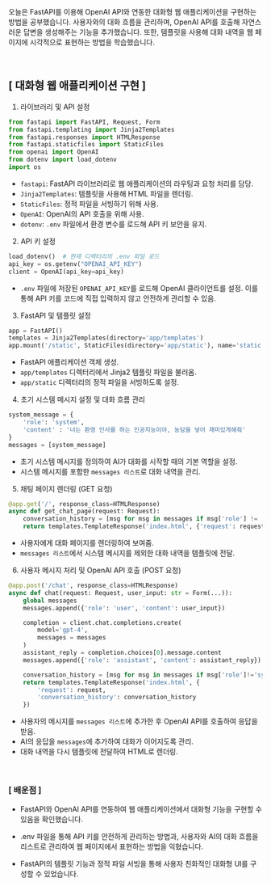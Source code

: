 오늘은 FastAPI를 이용해 OpenAI API와 연동한 대화형 웹 애플리케이션을 구현하는 방법을 공부했습니다. 사용자와의 대화 흐름을 관리하며, OpenAI API를 호출해 자연스러운 답변을 생성해주는 기능을 추가했습니다. 또한, 템플릿을 사용해 대화 내역을 웹 페이지에 시각적으로 표현하는 방법을 학습했습니다.

&nbsp;

## [ 대화형 웹 애플리케이션 구현 ]

1. 라이브러리 및 API 설정
```python
from fastapi import FastAPI, Request, Form
from fastapi.templating import Jinja2Templates
from fastapi.responses import HTMLResponse
from fastapi.staticfiles import StaticFiles
from openai import OpenAI
from dotenv import load_dotenv
import os
```
* `fastapi`: FastAPI 라이브러리로 웹 애플리케이션의 라우팅과 요청 처리를 담당.
* `Jinja2Templates`: 템플릿을 사용해 HTML 파일을 렌더링.
* `StaticFiles`: 정적 파일을 서빙하기 위해 사용.
* `OpenAI`: OpenAI의 API 호출을 위해 사용.
* `dotenv`: `.env` 파일에서 환경 변수를 로드해 API 키 보안을 유지.

&nbsp;
2. API 키 설정
```python
load_dotenv()  # 현재 디렉터리의 .env 파일 로드
api_key = os.getenv("OPENAI_API_KEY")
client = OpenAI(api_key=api_key)
```
* `.env` 파일에 저장된 `OPENAI_API_KEY`를 로드해 OpenAI 클라이언트를 설정. 이를 통해 API 키를 코드에 직접 입력하지 않고 안전하게 관리할 수 있음.

&nbsp;
3. FastAPI 및 템플릿 설정
```python
app = FastAPI()
templates = Jinja2Templates(directory='app/templates')
app.mount('/static', StaticFiles(directory='app/static'), name='static')
```
* FastAPI 애플리케이션 객체 생성.
* `app/templates` 디렉터리에서 Jinja2 템플릿 파일을 불러옴.
* `app/static` 디렉터리의 정적 파일을 서빙하도록 설정.

&nbsp;
4. 초기 시스템 메시지 설정 및 대화 흐름 관리
```python
system_message = {
    'role': 'system',
    'content' : '너는 환영 인사를 하는 인공지능이야, 농담을 넣어 재미있게해줘'
}
messages = [system_message]
```
* 초기 시스템 메시지를 정의하여 AI가 대화를 시작할 때의 기본 역할을 설정.
* 시스템 메시지를 포함한 `messages 리스트`로 대화 내역을 관리.

&nbsp;
5. 채팅 페이지 렌더링 (GET 요청)
```python
@app.get('/', response_class=HTMLResponse)
async def get_chat_page(request: Request):
    conversation_history = [msg for msg in messages if msg['role'] != 'system']
    return templates.TemplateResponse('index.html', {'request': request, 'conversation_history': conversation_history})
```
* 사용자에게 대화 페이지를 렌더링하여 보여줌.
* `messages 리스트`에서 시스템 메시지를 제외한 대화 내역을 템플릿에 전달.

&nbsp;
6. 사용자 메시지 처리 및 OpenAI API 호출 (POST 요청)
```python
@app.post('/chat', response_class=HTMLResponse)
async def chat(request: Request, user_input: str = Form(...)):
    global messages
    messages.append({'role': 'user', 'content': user_input})

    completion = client.chat.completions.create(
        model='gpt-4',
        messages = messages
    )
    assistant_reply = completion.choices[0].message.content
    messages.append({'role': 'assistant', 'content': assistant_reply})

    conversation_history = [msg for msg in messages if msg['role']!='system']
    return templates.TemplateResponse('index.html', {
        'request': request,
        'conversation_history': conversation_history
    })
```
* 사용자의 메시지를 `messages 리스트`에 추가한 후 OpenAI API를 호출하여 응답을 받음.
* AI의 응답을 `messages`에 추가하여 대화가 이어지도록 관리.
* 대화 내역을 다시 템플릿에 전달하여 HTML로 렌더링.

&nbsp;
### [ 배운점 ]
* FastAPI와 OpenAI API를 연동하여 웹 애플리케이션에서 대화형 기능을 구현할 수 있음을 확인했습니다.

* .env 파일을 통해 API 키를 안전하게 관리하는 방법과, 사용자와 AI의 대화 흐름을 리스트로 관리하여 웹 페이지에서 표현하는 방법을 익혔습니다.

* FastAPI의 템플릿 기능과 정적 파일 서빙을 통해 사용자 친화적인 대화형 UI를 구성할 수 있었습니다.